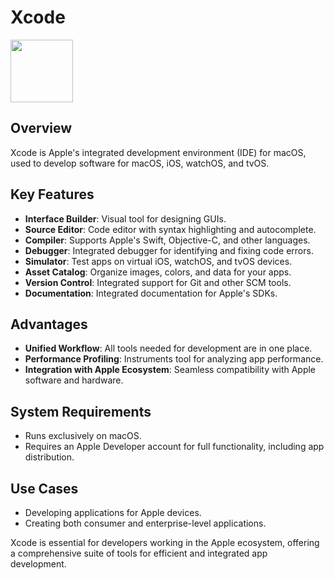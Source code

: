 # Xcode

<img src="https://cdn.icon-icons.com/icons2/3053/PNG/512/xcode_macos_bigsur_icon_189539.png" width="100" height="100">

## Overview

Xcode is Apple's integrated development environment (IDE) for macOS, used to develop software for macOS, iOS, watchOS, and tvOS.

## Key Features

- **Interface Builder**: Visual tool for designing GUIs.
- **Source Editor**: Code editor with syntax highlighting and autocomplete.
- **Compiler**: Supports Apple's Swift, Objective-C, and other languages.
- **Debugger**: Integrated debugger for identifying and fixing code errors.
- **Simulator**: Test apps on virtual iOS, watchOS, and tvOS devices.
- **Asset Catalog**: Organize images, colors, and data for your apps.
- **Version Control**: Integrated support for Git and other SCM tools.
- **Documentation**: Integrated documentation for Apple's SDKs.

## Advantages

- **Unified Workflow**: All tools needed for development are in one place.
- **Performance Profiling**: Instruments tool for analyzing app performance.
- **Integration with Apple Ecosystem**: Seamless compatibility with Apple software and hardware.

## System Requirements

- Runs exclusively on macOS.
- Requires an Apple Developer account for full functionality, including app distribution.

## Use Cases

- Developing applications for Apple devices.
- Creating both consumer and enterprise-level applications.

Xcode is essential for developers working in the Apple ecosystem, offering a comprehensive suite of tools for efficient and integrated app development.
